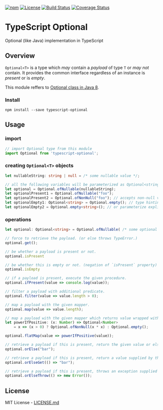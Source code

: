 [![npm](https://img.shields.io/npm/v/typescript-optional.svg)](https://www.npmjs.com/package/typescript-optional)
[![License](https://img.shields.io/npm/l/typescript-optional.svg)](https://www.npmjs.com/package/typescript-optional)
[![Build Status](https://travis-ci.org/bromne/typescript-optional.svg?branch=master)](https://travis-ci.org/bromne/typescript-optional)
[![Coverage Status](https://coveralls.io/repos/github/bromne/typescript-optional/badge.svg?branch=master)](https://coveralls.io/github/bromne/typescript-optional?branch=master)

# TypeScript Optional

Optional (like Java) implementation in TypeScript

## Overview

`Optional<T>` is a type which *may* contain a *payload* of type `T` or *may not* contain.
It provides the common interface regardless of an instance is *present* or is *empty*. 

This module reffers to [Optional class in Java 8](https://docs.oracle.com/javase/8/docs/api/java/util/Optional.html).

### Install

```
npm install --save typescript-optional
```

## Usage

### import

```ts
// import Optional type from this module
import Optional from 'typescript-optional';
```

### creating `Optional<T>` objects

```ts
let nullableString: string | null = /* some nullable value */;

// all the following variables will be parameterized as Optional<string>.
let optional = Optional.ofNullable(nullableString);
let optionalPresent1 = Optional.ofNullable("foo");
let optionalPresent2 = Optional.ofNonNull("foo"); // accepts non-null value (or else throws TypeError)
let optionalEmpty1: Optional<string> = Optional.empty(); // type hinting required
let optionalEmpty2 = Optional.empty<string>(); // or parameterize explicitly
```

### operations

```ts
let optional: Optional<string> = Optional.ofNullable( /* some optional value */ );

// force to retrieve the payload. (or else throws TypeError.)
optional.get();

// be whether a payload is present or not.
optional.isPresent

// be whether this is empty or not. (negation of `isPresent` property)
optional.isEmpty

// if a payload is present, execute the given procedure.
optional.ifPresent(value => console.log(value));

// filter a payload with additional predicate.
optional.filter(value => value.length > 0);

// map a payload with the given mapper.
optional.map(value => value.length);

// map a payload with the given mapper which returns value wrapped with Optional type.
let powerIfPositive: (x: Number) => Optional<Number>
    = x => (x > 0) ? Optional.ofNonNull(x * x) : Optional.empty();

optional.flatMap(value => powerIfPositive(value));

// retrieve a payload if this is present, return the given value or else.
optional.orElse("bar");

// retrieve a payload if this is present, return a value supplied by the given function or else.
optional.orElseGet(() => "bar");

// retrieve a payload if this is present, throws an exception supplied by the given function or else.
optional.orElseThrow(() => new Error());
```

## License

MIT License - [LICENSE.md](LICENSE.md)
